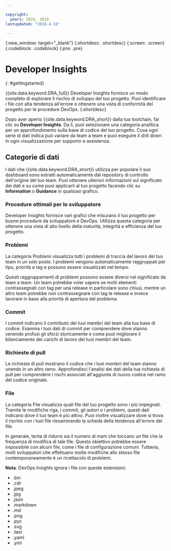 ```yaml
---

copyright:
  years: 2016, 2018
lastupdated: "2018-4-16"

---
```


{:new_window: target="_blank"}
{:shortdesc: .shortdesc}
{:screen: .screen}
{:codeblock: .codeblock}
{:pre: .pre}

# Developer Insights
{: #gettingstarted}

{{site.data.keyword.DRA_full}} Developer Insights fornisce un modo completo di esplorare il rischio di sviluppo del tuo progetto. Puoi identificare i file con alta tendenza all'errore e ottenere una vista di conformità del progetto per le procedure DevOps.
{:shortdesc}

Dopo aver aperto {{site.data.keyword.DRA_short}} dalla tua toolchain, fai clic su **Developer Insights**. Da lì, puoi selezionare una categoria analitica per un approfondimento sulla base di codice del tuo progetto. Cosa ogni serie di dati indica può variare da team a team e puoi eseguire il drill down in ogni visualizzazione per supporto e assistenza.

## Categorie di dati
I dati che {{site.data.keyword.DRA_short}} utilizza per popolare il suo dashboard sono estratti automaticamente dal repository di controllo dell'origine del tuo team. Puoi ottenere ulteriori informazioni sul significato dei dati e su come puoi applicarli al tuo progetto facendo clic su **Information** o **Guidance** in qualsiasi grafico.

### Procedure ottimali per lo sviluppatore

Developer Insights fornisce vari grafici che misurano il tuo progetto per buone procedure da sviluppatore e DevOps. Utilizza questa categoria per ottenere una vista di alto livello della maturità, integrità e efficienza del tuo progetto.

### Problemi

La categoria Problemi visualizza tutti i problemi di traccia del lavoro del tuo team in un solo posto. I problemi vengono automaticamente raggruppati per tipo, priorità e tag e possono essere visualizzati nel tempo.

Questi raggruppamenti di problemi possono essere diversi nel significato da team a team. Un team potrebbe voler sapere se molti elementi contrassegnati con tag per una release in particolare sono chiusi, mentre un altro team potrebbe non contrassegnare con tag le release e invece lavorare in base alla priorità di apertura del problema.  

### Commit

I commit indicano il contributo dei tuoi membri del team alla tua base di codice. Esamina i tuoi dati di commit per comprendere dove stanno venendo profusi gli sforzi storicamente e come puoi migliorare il bilanciamento dei carichi di lavoro dei tuoi membri del team.

### Richieste di pull

Le richieste di pull mostrano il codice che i tuoi membri del team stanno unendo in un altro ramo. Approfondisci l'analisi dei dati della tua richiesta di pull per comprendere i rischi associati all'aggiunta di nuovo codice nel ramo del codice originale.

### File

La categoria File visualizza quali file del tuo progetto sono i più impegnati. Tramite le modifiche riga, i commit, gli autori o i problemi, questi dati indicano dove il tuo team è più attivo. Puoi inoltre visualizzare dove si trova il rischio con i tuoi file riesaminando la scheda della tendenza all'errore dei file.

In generale, tenta di ridurre sia il numero di mani che toccano un file che la frequenza di modifica di tale file. Questo obiettivo potrebbe essere impossibile con alcuni file, come i file di configurazione comuni. Tuttavia, molti sviluppatori che effettuano molte modifiche allo stesso file contemporaneamente è un ricettacolo di problemi.

**Nota**: DevOps Insights ignora i file con queste estensioni:

* .bin
* .cdr
* .jpeg
* .jpg
* .json
* .markdown
* .md
* .png
* .pyc
* .svg
* .text
* .yaml
* .yml
